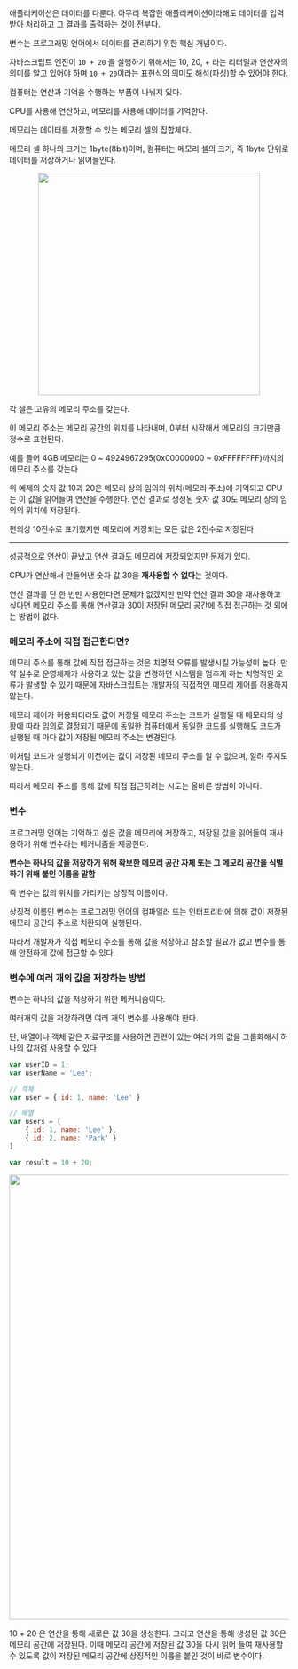 애플리케이션은 데이터를 다룬다. 아무리 복잡한 애플리케이션이라해도 데이터를 입력 받아 처리하고 그 결과를 출력하는 것이 전부다.

변수는 프로그래밍 언어에서 데이터를 관리하기 위한 핵심 개념이다.

자바스크립트 엔진이 `10 + 20` 을 실행하기 위해서는 10, 20, + 라는 리터럴과 연산자의 의미를 알고 있어야 하며 `10 + 20`이라는 표현식의 의미도 해석(파싱)할 수 있어야 한다.

컴퓨터는 연산과 기억을 수행하는 부품이 나눠져 있다.

CPU를 사용해 연산하고, 메모리를 사용해 데이터를 기억한다.

메모리는 데이터를 저장할 수 있는 메모리 셀의 집합체다.

메모리 셀 하나의 크기는 1byte(8bit)이며, 컴퓨터는 메모리 셀의 크기, 즉 1byte 단위로 데이터를 저장하거나 읽어들인다.

<div align="center">
	<img src="https://github.com/user-attachments/assets/999f0189-85fe-4aeb-a984-ba1300af9404" width="400">
</div>

각 셀은 고유의 메모리 주소를 갖는다.

이 메모리 주소는 메모리 공간의 위치를 나타내며, 0부터 시작해서 메모리의 크기만큼 정수로 표현된다.

예를 들어 4GB 메모리는 0 ~ 4924967295(0x00000000 ~ 0xFFFFFFFF)까지의 메모리 주소를 갖는다

위 예제의 숫자 값 10과 20은 메모리 상의 임의의 위치(메모리 주소)에 기억되고 CPU는 이 값을 읽어들여 연산을 수행한다. 연산 결과로 생성된 숫자 값 30도 메모리 상의 임의의 위치에 저장된다. 

편의상 10진수로 표기했지만 메모리에 저장되는 모든 값은 2진수로 저장된다

---

성공적으로 연산이 끝났고 연산 결과도 메모리에 저장되었지만 문제가 있다.

CPU가 연산해서 만들어낸 숫자 값 30을 **재사용할 수 없다**는 것이다.

연산 결과를 단 한 번만 사용한다면 문제가 없겠지만 만약 연산 결과 30을 재사용하고 싶다면 메모리 주소를 통해 연산결과 30이 저장된 메모리 공간에 직접 접근하는 것 외에는 방법이 없다.

### 메모리 주소에 직접 접근한다면?

메모리 주소를 통해 값에 직접 접근하는 것은 치명적 오류를 발생시킬 가능성이 높다. 만약 실수로 운영체제가 사용하고 있는 값을 변경하면 시스템을 멈추게 하는 치명적인 오류가 발생할 수 있기 때문에 자바스크립트는 개발자의 직접적인 메모리 제어를 허용하지 않는다.

메모리 제어가 허용되더라도 값이 저장될 메모리 주소는 코드가 실행될 때 메모리의 상황에 따라 임의로 결정되기 때문에 동일한 컴퓨터에서 동일한 코드를 실행해도 코드가 실행될 때 마다 값이 저장될 메모리 주소는 변경된다.

이처럼 코드가 실행되기 이전에는 값이 저장된 메모리 주소를 알 수 없으며, 알려 주지도 않는다.

따라서 메모리 주소를 통해 값에 직접 접근하려는 시도는 올바른 방법이 아니다.

### 변수

프로그래밍 언어는 기억하고 싶은 값을 메모리에 저장하고, 저장된 값을 읽어들여 재사용하기 위해 변수라는 메커니즘을 제공한다.

**변수는 하나의 값을 저장하기 위해 확보한 메모리 공간 자체 또는 그 메모리 공간을 식별하기 위해 붙인 이름을 말함**

즉 변수는 값의 위치를 가리키는 상징적 이름이다.

상징적 이름인 변수는 프로그래밍 언어의 컴파일러 또는 인터프리터에 의해 값이 저장된 메모리 공간의 주소로 치환되어 실행된다.

따라서 개발자가 직접 메모리 주소를 통해 값을 저장하고 참조할 필요가 없고 변수를 통해 안전하게 값에 접근할 수 있다.

### 변수에 여러 개의 값을 저장하는 방법

변수는 하나의 값을 저장하기 위한 메커니즘이다.

여러개의 값을 저장하려면 여러 개의 변수를 사용해야 한다.

단, 배열이나 객체 같은 자료구조를 사용하면 관련이 있는 여러 개의 값을 그룹화해서 하나의 값처럼 사용할 수 있다

```jsx
var userID = 1;
var userName = 'Lee';

// 객체
var user = { id: 1, name: 'Lee' }

// 배열
var users = [
	{ id: 1, name: 'Lee' },
	{ id: 2, name: 'Park' }
]
```

```jsx
var result = 10 + 20;
```

<div align="center">
	<img src="https://github.com/user-attachments/assets/cca3f14f-b9ad-46c4-b588-91df349aee28" width="800">
</div>


10 + 20 은 연산을 통해 새로운 값 30을 생성한다. 그리고 연산을 통해 생성된 값 30은 메모리 공간에 저장된다. 이때 메모리 공간에 저장된 값 30을 다시 읽어 들여 재사용할 수 있도록 값이 저장된 메모리 공간에 상징적인 이름을 붙인 것이 바로 변수이다.

